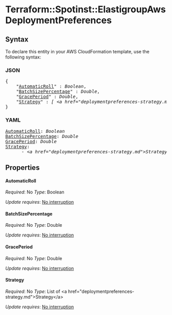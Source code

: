 # Terraform::Spotinst::ElastigroupAws DeploymentPreferences

## Syntax

To declare this entity in your AWS CloudFormation template, use the following syntax:

### JSON

<pre>
{
    "<a href="#automaticroll" title="AutomaticRoll">AutomaticRoll</a>" : <i>Boolean</i>,
    "<a href="#batchsizepercentage" title="BatchSizePercentage">BatchSizePercentage</a>" : <i>Double</i>,
    "<a href="#graceperiod" title="GracePeriod">GracePeriod</a>" : <i>Double</i>,
    "<a href="#strategy" title="Strategy">Strategy</a>" : <i>[ &lt;a href=&#34;deploymentpreferences-strategy.md&#34;&gt;Strategy&lt;/a&gt;, ... ]</i>
}
</pre>

### YAML

<pre>
<a href="#automaticroll" title="AutomaticRoll">AutomaticRoll</a>: <i>Boolean</i>
<a href="#batchsizepercentage" title="BatchSizePercentage">BatchSizePercentage</a>: <i>Double</i>
<a href="#graceperiod" title="GracePeriod">GracePeriod</a>: <i>Double</i>
<a href="#strategy" title="Strategy">Strategy</a>: <i>
      - &lt;a href=&#34;deploymentpreferences-strategy.md&#34;&gt;Strategy&lt;/a&gt;</i>
</pre>

## Properties

#### AutomaticRoll

_Required_: No
_Type_: Boolean

_Update requires_: [No interruption](https://docs.aws.amazon.com/AWSCloudFormation/latest/UserGuide/using-cfn-updating-stacks-update-behaviors.html#update-no-interrupt)

#### BatchSizePercentage

_Required_: No
_Type_: Double

_Update requires_: [No interruption](https://docs.aws.amazon.com/AWSCloudFormation/latest/UserGuide/using-cfn-updating-stacks-update-behaviors.html#update-no-interrupt)

#### GracePeriod

_Required_: No
_Type_: Double

_Update requires_: [No interruption](https://docs.aws.amazon.com/AWSCloudFormation/latest/UserGuide/using-cfn-updating-stacks-update-behaviors.html#update-no-interrupt)

#### Strategy

_Required_: No
_Type_: List of &lt;a href=&#34;deploymentpreferences-strategy.md&#34;&gt;Strategy&lt;/a&gt;

_Update requires_: [No interruption](https://docs.aws.amazon.com/AWSCloudFormation/latest/UserGuide/using-cfn-updating-stacks-update-behaviors.html#update-no-interrupt)

